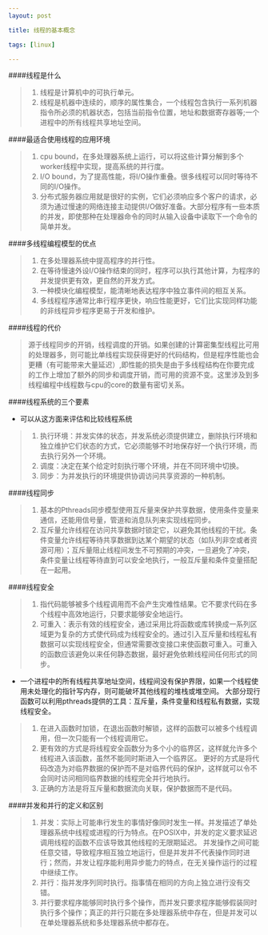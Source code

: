 ```yaml
---
layout: post

title: 线程的基本概念

tags: [linux]

---
```


####线程是什么
>1. 线程是计算机中的可执行单元。
>2. 线程是机器中连续的，顺序的属性集合，一个线程包含执行一系列机器指令所必须的机器状态，包括当前指令位置，地址和数据寄存器等;一个进程中的所有线程共享地址空间。


####最适合使用线程的应用环境
>1. cpu bound，在多处理器系统上运行，可以将这些计算分解到多个worker线程中实现，提高系统的并行度。
>2. I/O bound，为了提高性能，将I/O操作重叠。很多线程可以同时等待不同的I/O操作。
>3.  分布式服务器应用就是很好的实例，它们必须响应多个客户的请求，必须为通过慢速的网络连接主动提供I/O做好准备。大部分程序有一些本质的并发，即使那种在处理器命令的同时从输入设备中读取下一个命令的简单并发。


####多线程编程模型的优点
>1. 在多处理器系统中提高程序的并行性。
>2. 在等待慢速外设I/O操作结束的同时，程序可以执行其他计算，为程序的并发提供更有效，更自然的开发方式。
>3. 一种模块化编程模型，能清晰地表达程序中独立事件间的相互关系。
>4. 多线程程序通常比串行程序更快，响应性能更好，它们比实现同样功能的非线程异步程序更易于开发和维护。

####线程的代价
> 源于线程同步的开销，线程调度的开销。如果创建的计算密集型线程比可用的处理器多，则可能比单线程实现获得更好的代码结构，但是程序性能也会更糟（有可能带来大量延迟）,即性能的损失是由于多线程结构在你要完成的工作上增加了额外的同步和调度开销，而可用的资源不变。这里涉及到多线程编程中线程数与cpu的core的数量有密切关系。

####线程系统的三个要素

* 可以从这方面来评估和比较线程系统

>1. 执行环境：并发实体的状态，并发系统必须提供建立，删除执行环境和独立维护它们状态的方式，它必须能够不时地保存好一个执行环境，而去执行另外一个环境。
>2. 调度：决定在某个给定时刻执行哪个环境，并在不同环境中切换。
>3. 同步：为并发执行的环境提供协调访问共享资源的一种机制。


####线程同步

>1. 基本的Pthreads同步模型使用互斥量来保护共享数据，使用条件变量来通信，还能用信号量，管道和消息队列来实现线程同步。
>2. 互斥量允许线程在访问共享数据时锁定它，以避免其他线程的干扰。条件变量允许线程等待共享数据到达某个期望的状态（如队列非空或者资源可用）；互斥量阻止线程间发生不可预期的冲突，一旦避免了冲突，条件变量让线程等待直到可以安全地执行，一般互斥量和条件变量搭配在一起用。


 
####线程安全
>1. 指代码能够被多个线程调用而不会产生灾难性结果。它不要求代码在多个线程中高效地运行，只要求能够安全地运行。
>2. 可重入：表示有效的线程安全，通过采用比将函数或库转换成一系列区域更为复杂的方式使代码成为线程安全的。通过引入互斥量和线程私有数据可以实现线程安全，但通常需要改变接口来使函数可重入。可重入的函数应该避免以来任何静态数据，最好避免依赖线程间任何形式的同步。


*  一个进程中的所有线程共享地址空间，线程间没有保护界限，如果一个线程使用未处理化的指针写内存，则可能破坏其他线程的堆栈或堆空间。
大部分现行函数可以利用pthreads提供的工具：互斥量，条件变量和线程私有数据，实现线程安全。

>1. 在进入函数时加锁，在退出函数时解锁，这样的函数可以被多个线程调用，但一次只能有一个线程调用它。
>2. 更有效的方式是将线程安全函数分为多个小的临界区，这样就允许多个线程进入该函数，虽然不能同时斯进入一个临界区。
更好的方式是将代码改造为对临界数据的保护而不是对临界代码的保护，这样就可以令不会同时访问相同临界数据的线程完全并行地执行。
>3. 正确的方法是将互斥量和数据流向关联，保护数据而不是代码。


####并发和并行的定义和区别
>1. 并发：实际上可能串行发生的事情好像同时发生一样。并发描述了单处理器系统中线程或进程的行为特点。在POSIX中，并发的定义要求延迟调用线程的函数不应该导致其他线程的无限期延迟。
并发操作之间可能任意交错，导致程序相互独立地运行，但是并发并不代表操作同时进行；然而，并发让程序能利用异步能力的特点，在无关操作运行的过程中继续工作。
>2. 并行：指并发序列同时执行。指事情在相同的方向上独立进行没有交错。
>3. 并行要求程序能够同时执行多个操作，而并发只要求程序能够假装同时执行多个操作；真正的并行只能在多处理器系统中存在，但是并发可以在单处理器系统和多处理器系统中都存在。

